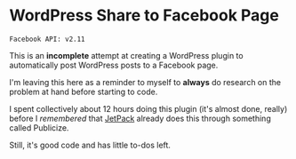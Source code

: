 # WordPress Share to Facebook Page 

```
Facebook API: v2.11
```

This is an **incomplete** attempt at creating a WordPress plugin to automatically post WordPress posts to a Facebook page.

I'm leaving this here as a reminder to myself to **always** do research on the problem at hand before starting to code.

I spent collectively about 12 hours doing this plugin (it's almost done, really) before I _remembered_ that [JetPack](https://jetpack.com/) already does this through something called Publicize.

Still, it's good code and has little to-dos left.






